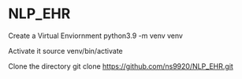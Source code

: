 # NLP_EHR

Create a Virtual Enviornment 
python3.9 -m venv venv

Activate it 
source venv/bin/activate

Clone the directory 
git clone https://github.com/ns9920/NLP_EHR.git

